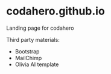 # codahero.github.io
Landing page for codahero

Third party materials:
- Bootstrap
- MailChimp
- Olivia AI template

